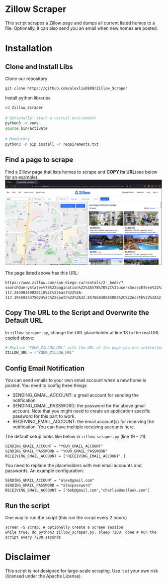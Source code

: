 # Zillow Scraper
This script scrapes a Zillow page and dumps all current listed homes to a file. Optionally, it can also send you an email when new homes are posted.

# Installation
## Clone and Install Libs
Clone our repository
```bash
git clone https://github.com/alexliu0809/Zillow_Scraper
```
Install python libraries.
```bash
cd Zillow_Scraper

# Optionally: start a virtual environment
python3 -m venv .
source bin/activate

# Mandatory
python3 -m pip install -r requirements.txt
```

## Find a page to scrape
Find a Zillow page that lists homes to scrape and **COPY its URL**(see below for an example). 
![Example Zillow Page](figs/example_zillow_page.png "Example Zillow Page to Scrape")

The page listed above has this URL:
```
https://www.zillow.com/san-diego-ca/rentals/2-_beds/?searchQueryState=%7B%22pagination%22%3A%7B%7D%2C%22usersSearchTerm%22%3A%2292037%22%2C%22mapBounds%22%3A%7B%22west%22%3A-117.24590349026118%2C%22east%22%3A-117.1956925375024%2C%22south%22%3A32.85766848585083%2C%22north%22%3A32.88506209326565%7D%2C%22mapZoom%22%3A15%2C%22regionSelection%22%3A%5B%7B%22regionId%22%3A54296%2C%22regionType%22%3A6%7D%5D%2C%22isMapVisible%22%3Atrue%2C%22filterState%22%3A%7B%22beds%22%3A%7B%22min%22%3A2%7D%2C%22fore%22%3A%7B%22value%22%3Afalse%7D%2C%22ah%22%3A%7B%22value%22%3Atrue%7D%2C%22sort%22%3A%7B%22value%22%3A%22days%22%7D%2C%22nc%22%3A%7B%22value%22%3Afalse%7D%2C%22cmsn%22%3A%7B%22value%22%3Afalse%7D%2C%22fsba%22%3A%7B%22value%22%3Afalse%7D%2C%22fr%22%3A%7B%22value%22%3Atrue%7D%2C%22fsbo%22%3A%7B%22value%22%3Afalse%7D%2C%22auc%22%3A%7B%22value%22%3Afalse%7D%7D%2C%22isListVisible%22%3Atrue%7D
```

## Copy The URL to the Script and Overwrite the Default URL
In `zillow_scraper.py`, change the URL placeholder at line 18 to the real URL copied above:
```python
# Replace "YOUR_ZILLOW_URL" with the URL of the page you are interested in:
ZILLOW_URL = r"YOUR_ZILLOW_URL"
```

## Config Email Notification
You can send emails to your own email account when a new home is posted. You need to config three things:
* SENDING_GMAIL_ACCOUNT: a gmail account for sending the notification
* SENDING_GMAIL_PASSWORD: the password for the above gmail account. Note that you might need to create an application specific password for this part to work.
* RECEIVING_EMAIL_ACCOUNT: the email account(s) for receiving the notification. You can have multiple receiving accounts here.

The default setup looks like below in `zillow_scraper.py` (line 19 - 21):
```
SENDING_GMAIL_ACCOUNT = "YOUR_GMAIL_ACCOUNT"
SENDING_GMAIL_PASSWORD = "YOUR_GMAIL_PASSWORD"
RECEIVING_EMAIL_ACCOUNT = ['RECEIVING_EMAIL_ACCOUNT',]
```

You need to replace the placeholders with real email accounts and passwords. An example configuration:
```
SENDING_GMAIL_ACCOUNT = "alex@gmail.com"
SENDING_GMAIL_PASSWORD = "alexpassword"
RECEIVING_EMAIL_ACCOUNT = ['bob@gmail.com',"charlie@outlook.com"]
```

## Run the script
One way to run the script (this run the script every 2 hours)
```
screen -S scrap; # optionally create a screen session
while true; do python3 zillow_scraper.py; sleep 7200; done # Run the script every 7200 seconds
```

# Disclaimer
This script is not designed for large-scale scraping. Use it at your own risk (licensed under the Apache License).